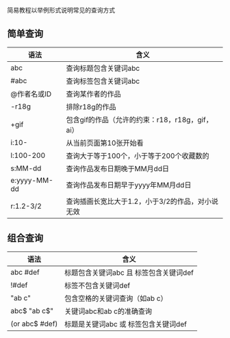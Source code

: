 简易教程以举例形式说明常见的查询方式

## 简单查询

| 语法                                        | 含义                                          |
| ----------------------------------------- | ------------------------------------------- |
| abc                                       | 查询标题包含关键词abc                                |
| #abc                                      | 查询标签包含关键词abc                                |
| @作者名或ID                      | 查询某作者的作品                                    |
| -r18g                                     | 排除r18g的作品                                   |
| +gif                                      | 包含gif的作品（允许的约束：r18，r18g，gif，ai）             |
| i:10-                     | 从当前页面第10张开始看                                |
| l:100-200                 | 查询大于等于100个，小于等于200个收藏数的                     |
| s:MM-dd                   | 查询作品发布日期晚于MM月dd日                            |
| e:yyyy-MM-dd              | 查询作品发布日期早于yyyy年MM月dd日                       |
| r:1.2-3/2 | 查询插画长宽比大于1.2，小于3/2的作品，对小说无效 |

## 组合查询

| 语法                                | 含义                      |
| --------------------------------- | ----------------------- |
| abc #def                          | 标题包含关键词abc 且 标签包含关键词def |
| !#def                             | 标签不包含关键词def             |
| "ab c"                            | 包含空格的关键词查询（如ab c）       |
| abc$ "ab c$"                      | 关键词abc和ab c的准确查询        |
| (or abc$ #def) | 标题是关键词abc 或 标签包含关键词def  |

